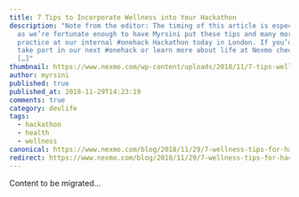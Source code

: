 ```yaml
---
title: 7 Tips to Incorporate Wellness into Your Hackathon
description: "Note from the editor: The timing of this article is especially apt
  as we’re fortunate enough to have Myrsini put these tips and many more into
  practice at our internal #onehack Hackathon today in London. If you’d like to
  take part in our next #onehack or learn more about life at Nexmo check out our
  […]"
thumbnail: https://www.nexmo.com/wp-content/uploads/2018/11/7-tips-wellness-hackathons.png
author: myrsini
published: true
published_at: 2018-11-29T14:23:19
comments: true
category: devlife
tags:
  - hackathon
  - health
  - wellness
canonical: https://www.nexmo.com/blog/2018/11/29/7-wellness-tips-for-hackathons
redirect: https://www.nexmo.com/blog/2018/11/29/7-wellness-tips-for-hackathons
---
```

Content to be migrated...
